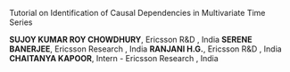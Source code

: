 Tutorial on Identification of Causal Dependencies in Multivariate Time Series

**SUJOY KUMAR ROY CHOWDHURY**, Ericsson R&D , India
**SERENE BANERJEE**, Ericsson Research , India
**RANJANI H.G.**, Ericsson R&D , India
**CHAITANYA KAPOOR**, Intern - Ericsson Research , India
